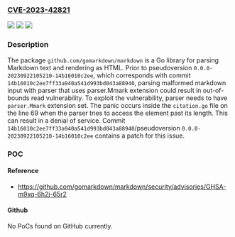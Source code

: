 ### [CVE-2023-42821](https://cve.mitre.org/cgi-bin/cvename.cgi?name=CVE-2023-42821)
![](https://img.shields.io/static/v1?label=Product&message=markdown&color=blue)
![](https://img.shields.io/static/v1?label=Version&message=%3D%20%3C%200.0.0-20230922105210-14b16010c2ee%20&color=brighgreen)
![](https://img.shields.io/static/v1?label=Vulnerability&message=CWE-125%3A%20Out-of-bounds%20Read&color=brighgreen)

### Description

The package `github.com/gomarkdown/markdown` is a Go library for parsing Markdown text and rendering as HTML. Prior to pseudoversion `0.0.0-20230922105210-14b16010c2ee`, which corresponds with commit `14b16010c2ee7ff33a940a541d993bd043a88940`, parsing malformed markdown input with parser that uses parser.Mmark extension could result in out-of-bounds read vulnerability. To exploit the vulnerability, parser needs to have `parser.Mmark` extension set. The panic occurs inside the `citation.go` file on the line 69 when the parser tries to access the element past its length. This can result in a denial of service. Commit `14b16010c2ee7ff33a940a541d993bd043a88940`/pseudoversion `0.0.0-20230922105210-14b16010c2ee` contains a patch for this issue.

### POC

#### Reference
- https://github.com/gomarkdown/markdown/security/advisories/GHSA-m9xq-6h2j-65r2

#### Github
No PoCs found on GitHub currently.

